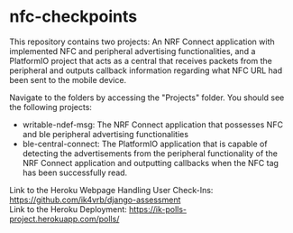 # nfc-checkpoints
This repository contains two projects: An NRF Connect application with implemented NFC and peripheral advertising functionalities, and a PlatformIO project that acts as a central that receives packets from the peripheral and outputs callback information regarding what NFC URL had been sent to the mobile device.

Navigate to the folders by accessing the "Projects" folder. You should see the following projects:
- writable-ndef-msg: The NRF Connect application that possesses NFC and ble peripheral advertising functionalities
- ble-central-connect: The PlatformIO application that is capable of detecting the advertisements from the peripheral functionality of the NRF Connect application and outputting callbacks when the NFC tag has been successfully read.

Link to the Heroku Webpage Handling User Check-Ins: https://github.com/ik4vrb/django-assessment <br/>
Link to the Heroku Deployment: https://ik-polls-project.herokuapp.com/polls/
